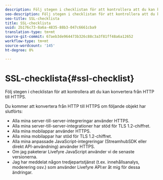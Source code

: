 ```yaml
---
description: Följ stegen i checklistan för att kontrollera att du kan konvertera från HTTP till HTTPS.
seo-description: Följ stegen i checklistan för att kontrollera att du kan konvertera från HTTP till HTTPS.
seo-title: SSL-checklista
title: SSL-checklista
uuid: 2b176c73-8a6a-4835-88b3-047c6661cba9
translation-type: tm+mt
source-git-commit: 67aeb3de964473b326c88c3a3f81ff48a6a12652
workflow-type: tm+mt
source-wordcount: '145'
ht-degree: 0%

---
```



# SSL-checklista{#ssl-checklist}

Följ stegen i checklistan för att kontrollera att du kan konvertera från HTTP till HTTPS.

Du kommer att konvertera från HTTP till HTTPS om följande objekt har slutförts:

* Alla mina server-till-server-integreringar använder HTTPS.
* Alla mina server-till-server-integrationer har stöd för TLS 1.2-chiffret.
* Alla mina mobilappar använder HTTPS.
* Alla mina mobilappar har stöd för TLS 1.2-chiffret.
* Alla mina anpassade JavaScript-integreringar (StreamhubSDK eller direkt API-användning) använder HTTPS.
* Om jag paketerar Livefyre JavaScript använder vi de senaste versionerna.
* Jag har meddelat någon tredjepartstjänst (t.ex. innehållsanalys, moderering osv.) som använder Livefyre API:er åt mig för dessa ändringar.

